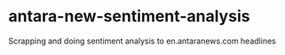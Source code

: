 # antara-new-sentiment-analysis
Scrapping and doing sentiment analysis to en.antaranews.com headlines 
